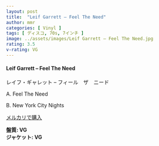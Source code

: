 ```yaml
---
layout: post
title:  "Leif Garrett – Feel The Need"
author: mmr
categories: [ Vinyl ]
tags: [ ディスコ, 70s, 7インチ ]
image: ../assets/images/Leif Garrett – Feel The Need.jpg
rating: 3.5
v-rating: VG
---
```


#### Leif Garrett – Feel The Need

レイフ・ギャレット – フィール　ザ　ニード

A. Feel The Need

B. New York City Nights

[メルカリで購入](https://jp.mercari.com/item/m71551680773)

<div class="mt-4 mb-4 d-flex align-items-center">
<strong class="mr-1">盤質: VG</strong>
</div>
<div class="mt-4 mb-4 d-flex align-items-center">
<strong class="mr-1">ジャケット: VG</strong>
</div>
